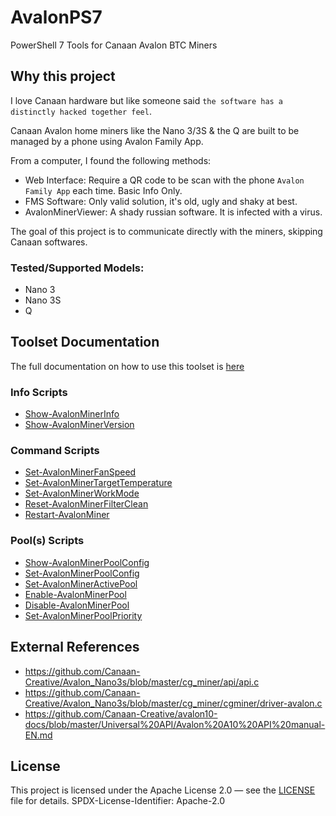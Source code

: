 # AvalonPS7

PowerShell 7 Tools for Canaan Avalon BTC Miners

## Why this project

I love Canaan hardware but like someone said `the software has a distinctly hacked together feel`.

Canaan Avalon home miners like the Nano 3/3S & the Q are built to be managed by a phone using Avalon Family App.

From a computer, I found the following methods:

* Web Interface: Require a QR code to be scan with the phone `Avalon Family App` each time. Basic Info Only.
* FMS Software: Only valid solution, it's old, ugly and shaky at best.
* AvalonMinerViewer: A shady russian software. It is infected with a virus.

The goal of this project is to communicate directly with the miners, skipping Canaan softwares.

### Tested/Supported Models:

* Nano 3
* Nano 3S
* Q


## Toolset Documentation

The full documentation on how to use this toolset is [here](./MD/TOOLSET_DOC.md)

### Info Scripts

* [Show-AvalonMinerInfo](./MD/TOOLSET_DOC.md#Show-AvalonMinerInfo)
* [Show-AvalonMinerVersion](./MD/TOOLSET_DOC.md#Show-AvalonMinerVersion)

### Command Scripts

* [Set-AvalonMinerFanSpeed](./MD/TOOLSET_DOC.md#Set-AvalonMinerFanSpeed)
* [Set-AvalonMinerTargetTemperature](./MD/TOOLSET_DOC.md#TargetTemperature)
* [Set-AvalonMinerWorkMode](./MD/TOOLSET_DOC.md#Set-AvalonMinerFanSpeed)
* [Reset-AvalonMinerFilterClean](./MD/TOOLSET_DOC.md#Reset-AvalonMinerFilterClean)
* [Restart-AvalonMiner](./MD/TOOLSET_DOC.md#Restart-AvalonMiner)

### Pool(s) Scripts

* [Show-AvalonMinerPoolConfig](./MD/TOOLSET_DOC.md#Show-AvalonMinerPoolConfig)
* [Set-AvalonMinerPoolConfig](./MD/TOOLSET_DOC.md#Set-AvalonMinerPoolConfig)
* [Set-AvalonMinerActivePool](./MD/TOOLSET_DOC.md#Set-AvalonMinerActivePool)
* [Enable-AvalonMinerPool](./MD/TOOLSET_DOC.md#Enable-AvalonMinerPool)
* [Disable-AvalonMinerPool](./MD/TOOLSET_DOC.md#Disable-AvalonMinerPool)
* [Set-AvalonMinerPoolPriority](./MD/TOOLSET_DOC.md#Set-AvalonMinerPoolPriority)


## External References

* https://github.com/Canaan-Creative/Avalon_Nano3s/blob/master/cg_miner/api/api.c
* https://github.com/Canaan-Creative/Avalon_Nano3s/blob/master/cg_miner/cgminer/driver-avalon.c
* https://github.com/Canaan-Creative/avalon10-docs/blob/master/Universal%20API/Avalon%20A10%20API%20manual-EN.md


## License

This project is licensed under the Apache License 2.0 — see the [LICENSE](./LICENSE) file for details.
SPDX-License-Identifier: Apache-2.0

